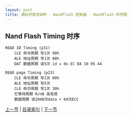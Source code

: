 ```yaml
---
layout: post
title: 源码开放学ARM - NandFlash 控制器 - NandFlash 时序图
---
```


## Nand Flash Timing 时序
	READ ID Timing (p31)
		CLE 命令周期 写1次 90h		
		ALE 地址周期 写1次 00h
		DAT 数据周期 读5次 id = 0x EC DA 10 95 44 

	READ page Timing (p23)
		CLE 命令周期 写1次 00h
		ALE 地址周期 写5次 
		CLE 命令周期 写1次 30h
		忙等待周期 R/nB 高有效
		数据周期 读2048次data + 64次ECC




[上一节](chp7-2.html)  |  [目录索引](../index.html)  |  [下一节](chp7-4.html)
